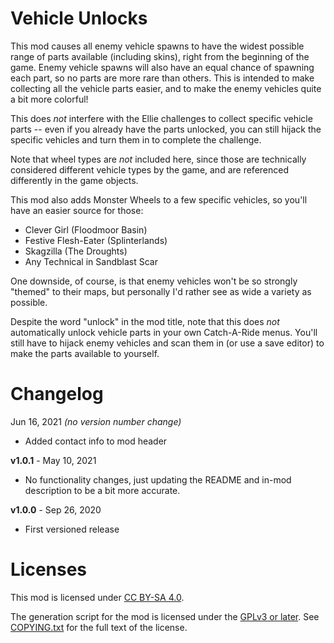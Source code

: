 Vehicle Unlocks
===============

This mod causes all enemy vehicle spawns to have the widest possible
range of parts available (including skins), right from the beginning
of the game.  Enemy vehicle spawns will also have an equal chance of
spawning each part, so no parts are more rare than others.  This is
intended to make collecting all the vehicle parts easier, and to make
the enemy vehicles quite a bit more colorful!

This does *not* interfere with the Ellie challenges to collect
specific vehicle parts -- even if you already have the parts unlocked,
you can still hijack the specific vehicles and turn them in to
complete the challenge.

Note that wheel types are *not* included here, since those are
technically considered different vehicle types by the game, and
are referenced differently in the game objects.

This mod also adds Monster Wheels to a few specific vehicles, so
you'll have an easier source for those:

* Clever Girl (Floodmoor Basin)
* Festive Flesh-Eater (Splinterlands)
* Skagzilla (The Droughts)
* Any Technical in Sandblast Scar

One downside, of course, is that enemy vehicles won't be so strongly
"themed" to their maps, but personally I'd rather see as wide a
variety as possible.

Despite the word "unlock" in the mod title, note that this does *not*
automatically unlock vehicle parts in your own Catch-A-Ride menus.  You'll
still have to hijack enemy vehicles and scan them in (or use a save editor)
to make the parts available to yourself.

Changelog
=========

Jun 16, 2021 *(no version number change)*
 * Added contact info to mod header

**v1.0.1** - May 10, 2021
 * No functionality changes, just updating the README and in-mod
   description to be a bit more accurate.

**v1.0.0** - Sep 26, 2020
 * First versioned release
 
Licenses
========

This mod is licensed under [CC BY-SA 4.0](https://creativecommons.org/licenses/by-sa/4.0/).

The generation script for the mod is licensed under the
[GPLv3 or later](https://www.gnu.org/licenses/quick-guide-gplv3.html).
See [COPYING.txt](../../COPYING.txt) for the full text of the license.


